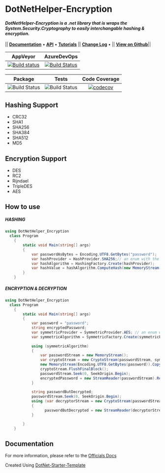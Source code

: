 # DotNetHelper-Encryption

#### *DotNetHelper-Encryption is a .net library that is wraps the System.Security.Cryptography to easily interchangable hashing & encryption.* 

|| [**Documentation**][Docs] • [**API**][Docs-API] • [**Tutorials**][Docs-Tutorials] ||  [**Change Log**][Changelogs] • || [**View on Github**][Github]|| 

| AppVeyor | AzureDevOps |
| :-----: | :-----: |
| [![Build status](https://ci.appveyor.com/api/projects/status/kok7biys3w41foph?svg=true)](https://ci.appveyor.com/project/TheMofaDe/dotnethelper-encryption)  | [![Build Status](https://dev.azure.com/Josephmcnealjr0013/DotNetHelper-Encryption/_apis/build/status/TheMofaDe.DotNetHelper-Encryption?branchName=master)](https://dev.azure.com/Josephmcnealjr0013/DotNetHelper-Encryption/_build/latest?definitionId=5&branchName=master)  

| Package  | Tests | Code Coverage |
| :-----:  | :---: | :------: |
| ![Build Status][nuget-downloads]  | ![Build Status][tests]  | [![codecov](https://codecov.io/gh/TheMofaDe/DotNetHelper-Encryption/branch/master/graph/badge.svg)](https://codecov.io/gh/TheMofaDe/DotNetHelper-Encryption) |



## Hashing Support
+ CRC32
+ SHA1
+ SHA256
+ SHA384
+ SHA512
+ MD5

## Encryption Support
+ DES
+ RC2
+ Rijndael
+ TripleDES
+ AES


## How to use
##### HASHING
```csharp
using DotNetHelper_Encryption
  class Program
    {
        static void Main(string[] args)
        {
            var passwordAsBytes = Encoding.UTF8.GetBytes("password");
            var hashProvider = HashProvider.SHA256;// an enum with the options of CRC32,SHA1,SHA256,SHA384,SHA512,MD5
            var hashAlgorithm = HashingFactory.Create(hashProvider); 
            var hashValue = hashAlgorithm.ComputeHash(new MemoryStream(passwordAsBytes));
        }
    }
```

##### ENCRYPTION & DECRYPTION
```csharp
using DotNetHelper_Encryption
  class Program
    {
        static void Main(string[] args)
        {
            var password = "password";
            string encryptedPassword;
            var symmetricProvider = SymmetricProvider.AES; // an enum with the options of AES,DES,RC2,Rijndael,TripleDES
            var symmetricAlgorithm = SymmetricFactory.Create(symmetricProvider);
            
            using (symmetricAlgorithm)
            {
                var passwordStream = new MemoryStream();
                var cryptoStream = new CryptoStream(passwordStream, symmetricAlgorithm.CreateEncryptor(), CryptoStreamMode.Write);
                new MemoryStream(Encoding.UTF8.GetBytes(password)).CopyTo(cryptoStream);
                cryptoStream.FlushFinalBlock();
                passwordStream.Seek(0, SeekOrigin.Begin);
                encryptedPassword = new StreamReader(passwordStream).ReadToEnd();
            }
            
            string passwordButDecrypted;
            passwordStream.Seek(0, SeekOrigin.Begin);
            using (var decryptorStream = new CryptoStream(passwordStream, symmetricAlgorithm.CreateDecryptor(), CryptoStreamMode.Read))
            {
                  passwordButDecrypted = new StreamReader(decryptorStream).ReadToEnd();
            }

        }
    }
```


## Documentation
For more information, please refer to the [Officials Docs][Docs]

Created Using [DotNet-Starter-Template](http://themofade.github.io/DotNet-Starter-Template) 


<!-- Links. -->

[1]:  https://gist.github.com/davidfowl/ed7564297c61fe9ab814


[Cake]: https://gist.github.com/davidfowl/ed7564297c61fe9ab814
[Azure DevOps]: https://gist.github.com/davidfowl/ed7564297c61fe9ab814
[AppVeyor]: https://gist.github.com/davidfowl/ed7564297c61fe9ab814
[GitVersion]: https://gitversion.readthedocs.io/en/latest/
[Nuget]: https://gist.github.com/davidfowl/ed7564297c61fe9ab814
[Chocolately]: https://gist.github.com/davidfowl/ed7564297c61fe9ab814
[WiX]: http://wixtoolset.org/
[DocFx]: https://dotnet.github.io/docfx/
[Github]: https://github.com/TheMofaDe/DotNetHelper-Encryption

<!-- Documentation Links. -->
[Docs]: https://themofade.github.io/DotNetHelper-Encryption/index.html
[Docs-API]: https://themofade.github.io/DotNetHelper-Encryption/api/DotNetHelper-Encryption.html
[Docs-Tutorials]: https://themofade.github.io/DotNetHelper-Encryption/tutorials/index.html
[Docs-samples]: https://dotnet.github.io/docfx/
[Changelogs]: https://dotnet.github.io/docfx/


<!-- BADGES. -->

[nuget-downloads]: https://img.shields.io/nuget/dt/DotNetHelper-Encryption.svg?style=flat-square
[tests]: https://img.shields.io/appveyor/tests/themofade/DotNetHelper-Encryption.svg?style=flat-square
[coverage-status]: https://dev.azure.com/Josephmcnealjr0013/DotNetHelper-Encryption/_apis/build/status/TheMofaDe.DotNetHelper-Encryption?branchName=master&jobName=Windows
